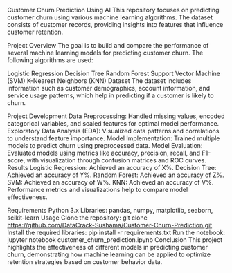 Customer Churn Prediction Using AI
This repository focuses on predicting customer churn using various machine learning algorithms. The dataset consists of customer records, providing insights into features that influence customer retention.

Project Overview
The goal is to build and compare the performance of several machine learning models for predicting customer churn. The following algorithms are used:

Logistic Regression
Decision Tree
Random Forest
Support Vector Machine (SVM)
K-Nearest Neighbors (KNN)
Dataset
The dataset includes information such as customer demographics, account information, and service usage patterns, which help in predicting if a customer is likely to churn.

Project Development
Data Preprocessing: Handled missing values, encoded categorical variables, and scaled features for optimal model performance.
Exploratory Data Analysis (EDA): Visualized data patterns and correlations to understand feature importance.
Model Implementation: Trained multiple models to predict churn using preprocessed data.
Model Evaluation: Evaluated models using metrics like accuracy, precision, recall, and F1-score, with visualization through confusion matrices and ROC curves.
Results
Logistic Regression: Achieved an accuracy of X%.
Decision Tree: Achieved an accuracy of Y%.
Random Forest: Achieved an accuracy of Z%.
SVM: Achieved an accuracy of W%.
KNN: Achieved an accuracy of V%.
Performance metrics and visualizations help to compare model effectiveness.

Requirements
Python 3.x
Libraries: pandas, numpy, matplotlib, seaborn, scikit-learn
Usage
Clone the repository:
git clone https://github.com/DataCrack-Sushama/Customer-Churn-Prediction.git
Install the required libraries:
pip install -r requirements.txt
Run the notebook:
jupyter notebook customer_churn_prediction.ipynb
Conclusion
This project highlights the effectiveness of different models in predicting customer churn, demonstrating how machine learning can be applied to optimize retention strategies based on customer behavior data.
